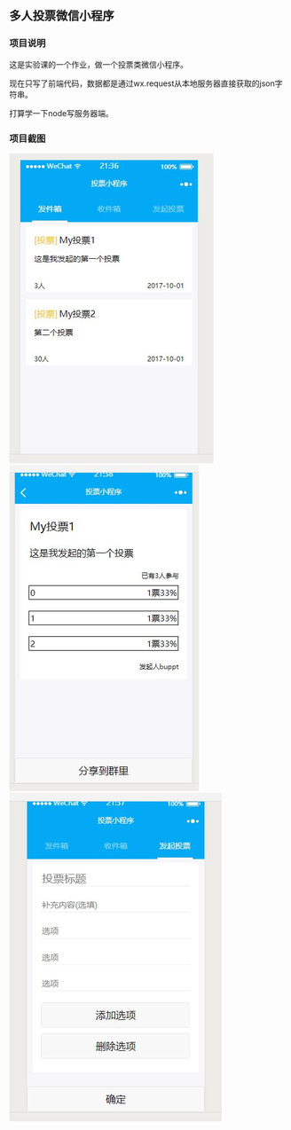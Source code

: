 ## 多人投票微信小程序
### 项目说明
这是实验课的一个作业，做一个投票类微信小程序。

现在只写了前端代码，数据都是通过wx.request从本地服务器直接获取的json字符串。

打算学一下node写服务器端。
### 项目截图
![截图1](img/img1.JPG)
![截图1](img/img2.JPG)
![截图1](img/img3.JPG)

